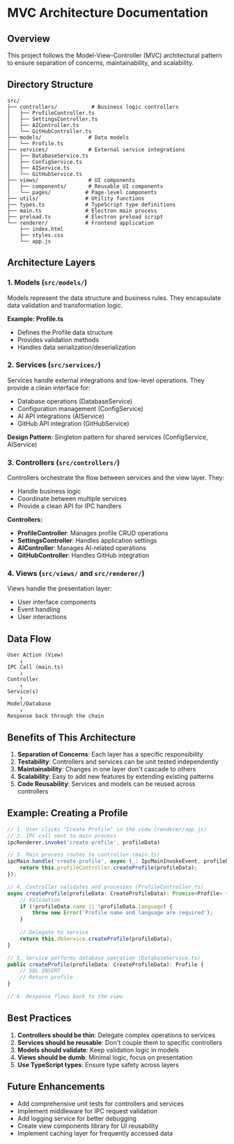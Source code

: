 # MVC Architecture Documentation

## Overview

This project follows the Model-View-Controller (MVC) architectural pattern to ensure separation of concerns, maintainability, and scalability.

## Directory Structure

```
src/
├── controllers/           # Business logic controllers
│   ├── ProfileController.ts
│   ├── SettingsController.ts
│   ├── AIController.ts
│   └── GitHubController.ts
├── models/               # Data models
│   └── Profile.ts
├── services/             # External service integrations
│   ├── DatabaseService.ts
│   ├── ConfigService.ts
│   ├── AIService.ts
│   └── GitHubService.ts
├── views/                # UI components
│   ├── components/       # Reusable UI components
│   └── pages/           # Page-level components
├── utils/               # Utility functions
├── types.ts             # TypeScript type definitions
├── main.ts              # Electron main process
├── preload.ts           # Electron preload script
└── renderer/            # Frontend application
    ├── index.html
    ├── styles.css
    └── app.js
```

## Architecture Layers

### 1. Models (`src/models/`)

Models represent the data structure and business rules. They encapsulate data validation and transformation logic.

**Example: Profile.ts**
- Defines the Profile data structure
- Provides validation methods
- Handles data serialization/deserialization

### 2. Services (`src/services/`)

Services handle external integrations and low-level operations. They provide a clean interface for:
- Database operations (DatabaseService)
- Configuration management (ConfigService)
- AI API integrations (AIService)
- GitHub API integration (GitHubService)

**Design Pattern**: Singleton pattern for shared services (ConfigService, AIService)

### 3. Controllers (`src/controllers/`)

Controllers orchestrate the flow between services and the view layer. They:
- Handle business logic
- Coordinate between multiple services
- Provide a clean API for IPC handlers

**Controllers:**
- **ProfileController**: Manages profile CRUD operations
- **SettingsController**: Handles application settings
- **AIController**: Manages AI-related operations
- **GitHubController**: Handles GitHub integration

### 4. Views (`src/views/` and `src/renderer/`)

Views handle the presentation layer:
- User interface components
- Event handling
- User interactions

## Data Flow

```
User Action (View)
    ↓
IPC Call (main.ts)
    ↓
Controller
    ↓
Service(s)
    ↓
Model/Database
    ↓
Response back through the chain
```

## Benefits of This Architecture

1. **Separation of Concerns**: Each layer has a specific responsibility
2. **Testability**: Controllers and services can be unit tested independently
3. **Maintainability**: Changes in one layer don't cascade to others
4. **Scalability**: Easy to add new features by extending existing patterns
5. **Code Reusability**: Services and models can be reused across controllers

## Example: Creating a Profile

```typescript
// 1. User clicks "Create Profile" in the view (renderer/app.js)
// 2. IPC call sent to main process
ipcRenderer.invoke('create-profile', profileData)

// 3. Main process routes to controller (main.ts)
ipcMain.handle('create-profile', async (_: IpcMainInvokeEvent, profileData: any) => {
    return this.profileController.createProfile(profileData);
});

// 4. Controller validates and processes (ProfileController.ts)
async createProfile(profileData: CreateProfileData): Promise<Profile> {
    // Validation
    if (!profileData.name || !profileData.language) {
        throw new Error('Profile name and language are required');
    }
    
    // Delegate to service
    return this.dbService.createProfile(profileData);
}

// 5. Service performs database operation (DatabaseService.ts)
public createProfile(profileData: CreateProfileData): Profile {
    // SQL INSERT
    // Return profile
}

// 6. Response flows back to the view
```

## Best Practices

1. **Controllers should be thin**: Delegate complex operations to services
2. **Services should be reusable**: Don't couple them to specific controllers
3. **Models should validate**: Keep validation logic in models
4. **Views should be dumb**: Minimal logic, focus on presentation
5. **Use TypeScript types**: Ensure type safety across layers

## Future Enhancements

- Add comprehensive unit tests for controllers and services
- Implement middleware for IPC request validation
- Add logging service for better debugging
- Create view components library for UI reusability
- Implement caching layer for frequently accessed data
